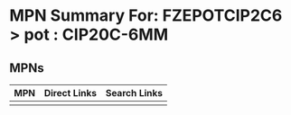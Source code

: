 



# MPN Summary For: FZEPOTCIP2C6 > pot : CIP20C-6MM

## MPNs
  

|MPN|Direct Links|Search Links|
| :--- | :--- | :--- |
||||
